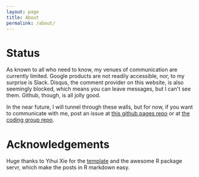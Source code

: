 ```yaml
---
layout: page
title: About
permalink: /about/
---
```



# Status

As known to all who need to know, my venues of communication are currently
limited. Google products are not readily accessible, nor, to my surprise is
Slack. Disqus, the comment provider on this website, is also seemingly blocked,
which means you can leave messages, but I can't see them. Github, though, is
all jolly good.

In the near future, I will tunnel through these walls, but for now, if you want
to communicate with me, post an issue at [this github pages
repo](https://github.com/arendsee/arendsee.github.io) or at [the coding group
repo](https://github.com/arendsee/coding-group).


# Acknowledgements

Huge thanks to Yihui Xie for the
[template](https://github.com/yihui/knitr-jekyll) and the awesome R package
servr, which make the posts in R markdown easy.
